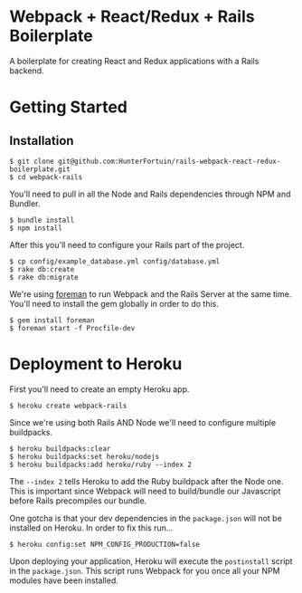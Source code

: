 # Webpack + React/Redux + Rails Boilerplate

A boilerplate for creating React and Redux applications with a Rails backend.

# Getting Started

## Installation

```
$ git clone git@github.com:HunterFortuin/rails-webpack-react-redux-boilerplate.git
$ cd webpack-rails
```

You'll need to pull in all the Node and Rails dependencies through NPM and Bundler.

```
$ bundle install
$ npm install
```

After this you'll need to configure your Rails part of the project.
```
$ cp config/example_database.yml config/database.yml
$ rake db:create
$ rake db:migrate
```

We're using [foreman](https://github.com/ddollar/foreman) to run Webpack and the Rails Server at the same time. You'll need to install the gem globally in order to do this.
```
$ gem install foreman
$ foreman start -f Procfile-dev
```

# Deployment to Heroku
First you'll need to create an empty Heroku app.

```
$ heroku create webpack-rails
```

Since we're using both Rails AND Node we'll need to configure multiple buildpacks.

```
$ heroku buildpacks:clear
$ heroku buildpacks:set heroku/nodejs
$ heroku buildpacks:add heroku/ruby --index 2
```

The `--index 2` tells Heroku to add the Ruby buildpack after the Node one. This is important since Webpack will need to build/bundle our Javascript before Rails precompiles our bundle.

One gotcha is that your dev dependencies in the `package.json` will not be installed on Heroku. In order to fix this run...

```
$ heroku config:set NPM_CONFIG_PRODUCTION=false
```

Upon deploying your application, Heroku will execute the `postinstall` script in the `package.json`. This script runs Webpack for you once all your NPM modules have been installed.
